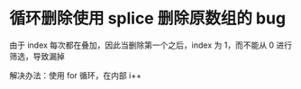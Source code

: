 # 循环删除使用 splice 删除原数组的 bug

由于 index 每次都在叠加，因此当删除第一个之后，index 为 1，而不能从 0 进行筛选，导致漏掉

解决办法：使用 for 循环，在内部 i++
